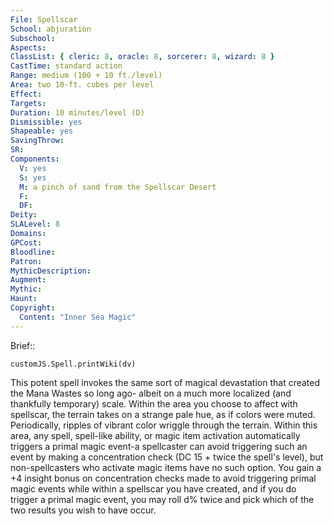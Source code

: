 ```yaml
---
File: Spellscar
School: abjuration
Subschool: 
Aspects: 
ClassList: { cleric: 8, oracle: 8, sorcerer: 8, wizard: 8 }
CastTime: standard action
Range: medium (100 + 10 ft./level)
Area: two 10-ft. cubes per level
Effect: 
Targets: 
Duration: 10 minutes/level (D)
Dismissible: yes
Shapeable: yes
SavingThrow: 
SR: 
Components:
  V: yes
  S: yes
  M: a pinch of sand from the Spellscar Desert
  F: 
  DF: 
Deity: 
SLALevel: 8
Domains: 
GPCost: 
Bloodline: 
Patron: 
MythicDescription: 
Augment: 
Mythic: 
Haunt: 
Copyright:
  Content: "Inner Sea Magic"
---
```

Brief:: 

```dataviewjs
customJS.Spell.printWiki(dv)
```

This potent spell invokes the same sort of magical devastation that created the Mana Wastes so long ago- albeit on a much more localized (and thankfully temporary) scale. Within the area you choose to affect with spellscar, the terrain takes on a strange pale hue, as if colors were muted. Periodically, ripples of vibrant color wriggle through the terrain. Within this area, any spell, spell-like ability, or magic item activation automatically triggers a primal magic event-a spellcaster can avoid triggering such an event by making a concentration check (DC 15 + twice the spell's level), but non-spellcasters who activate magic items have no such option.  You gain a +4 insight bonus on concentration checks made to avoid triggering primal magic events while within a spellscar you have created, and if you do trigger a primal magic event, you may roll d% twice and pick which of the two results you wish to have occur.
